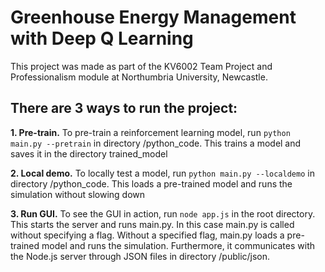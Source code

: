 # Greenhouse Energy Management with Deep Q Learning

This project was made as part of the KV6002 Team Project and Professionalism module at Northumbria University, Newcastle.

## There are 3 ways to run the project:

**1. Pre-train.** To pre-train a reinforcement learning model, run ```python main.py --pretrain``` in directory /python_code.
This trains a model and saves it in the directory trained_model
  
**2. Local demo.** To locally test a model, run ```python main.py --localdemo``` in directory /python_code.
This loads a pre-trained model and runs the simulation without slowing down

**3. Run GUI.** To see the GUI in action, run ```node app.js``` in the root directory.
This starts the server and runs main.py. In this case main.py is called without specifying a flag. Without a specified flag, main.py loads a pre-trained model and runs the simulation. Furthermore, it communicates with the Node.js server through JSON files in directory /public/json.

